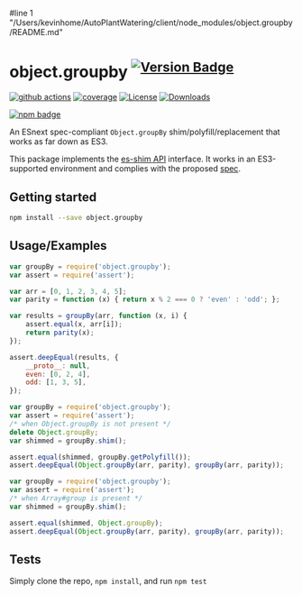 #line 1 "/Users/kevinhome/AutoPlantWatering/client/node_modules/object.groupby/README.md"
# object.groupby <sup>[![Version Badge][npm-version-svg]][package-url]</sup>

[![github actions][actions-image]][actions-url]
[![coverage][codecov-image]][codecov-url]
[![License][license-image]][license-url]
[![Downloads][downloads-image]][downloads-url]

[![npm badge][npm-badge-png]][package-url]

An ESnext spec-compliant `Object.groupBy` shim/polyfill/replacement that works as far down as ES3.

This package implements the [es-shim API](https://github.com/es-shims/api) interface. It works in an ES3-supported environment and complies with the proposed [spec](https://tc39.github.io/proposal-array-grouping/).

## Getting started

```sh
npm install --save object.groupby
```

## Usage/Examples

```js
var groupBy = require('object.groupby');
var assert = require('assert');

var arr = [0, 1, 2, 3, 4, 5];
var parity = function (x) { return x % 2 === 0 ? 'even' : 'odd'; };

var results = groupBy(arr, function (x, i) {
    assert.equal(x, arr[i]);
    return parity(x);
});

assert.deepEqual(results, {
    __proto__: null,
    even: [0, 2, 4],
    odd: [1, 3, 5],
});
```

```js
var groupBy = require('object.groupby');
var assert = require('assert');
/* when Object.groupBy is not present */
delete Object.groupBy;
var shimmed = groupBy.shim();

assert.equal(shimmed, groupBy.getPolyfill());
assert.deepEqual(Object.groupBy(arr, parity), groupBy(arr, parity));
```

```js
var groupBy = require('object.groupby');
var assert = require('assert');
/* when Array#group is present */
var shimmed = groupBy.shim();

assert.equal(shimmed, Object.groupBy);
assert.deepEqual(Object.groupBy(arr, parity), groupBy(arr, parity));
```

## Tests
Simply clone the repo, `npm install`, and run `npm test`

[package-url]: https://npmjs.org/package/object.groupby
[npm-version-svg]: https://versionbadg.es/es-shims/Object.groupBy.svg
[deps-svg]: https://david-dm.org/es-shims/Object.groupBy.svg
[deps-url]: https://david-dm.org/es-shims/Object.groupBy
[dev-deps-svg]: https://david-dm.org/es-shims/Object.groupBy/dev-status.svg
[dev-deps-url]: https://david-dm.org/es-shims/Object.groupBy#info=devDependencies
[npm-badge-png]: https://nodei.co/npm/object.groupby.png?downloads=true&stars=true
[license-image]: https://img.shields.io/npm/l/object.groupby.svg
[license-url]: LICENSE
[downloads-image]: https://img.shields.io/npm/dm/object.groupby.svg
[downloads-url]: https://npm-stat.com/charts.html?package=object.groupby
[codecov-image]: https://codecov.io/gh/es-shims/Object.groupBy/branch/main/graphs/badge.svg
[codecov-url]: https://app.codecov.io/gh/es-shims/Object.groupBy/
[actions-image]: https://img.shields.io/endpoint?url=https://github-actions-badge-u3jn4tfpocch.runkit.sh/es-shims/Object.groupBy
[actions-url]: https://github.com/es-shims/Object.groupBy/actions
